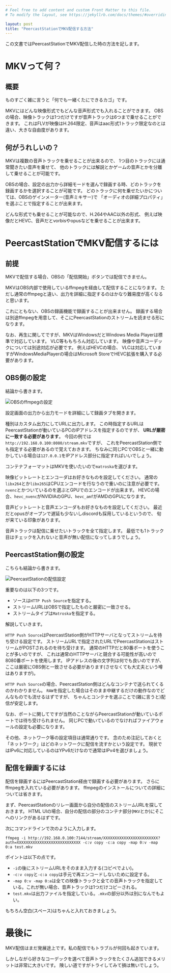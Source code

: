 ```yaml
---
# Feel free to add content and custom Front Matter to this file.
# To modify the layout, see https://jekyllrb.com/docs/themes/#overriding-theme-defaults

layout: post
title: "PeercastStationでMKV配信する方法"
---
```


この文書ではPeercastStationでMKV配信した時の方法を記します。

# MKVって何？

## 概要

ものすごく雑に言うと「何でも一緒くたにできるカゴ」です。

MKVにはどんな映像形式でもどんな音声形式でも入れることができます。
OBSの場合、映像トラックは1つだけですが音声トラックは6つまで乗せることができます。
これはFLVが映像はH.264限定、音声はaac形式1トラック限定なのとは違い、大きな自由度があります。

## 何がうれしいの？

MKVは複数の音声トラックを乗せることが出来るので、
1つ目のトラックには通常聞きたい音声を乗せて、
他のトラックには解説とかゲームの音声とかを分離して乗せることが可能です。

OBSの場合、設定の出力から詳細モードを選んで録画する時、どのトラックを録画するかを選択することが可能です。
どのトラックに何を乗せたいかについては、OBSのゲインメーター(音声ミキサー)で
「オーディオの詳細プロパティ」を選ぶことで指定することが出来ます。

どんな形式でも乗せることが可能なので、H.264やAAC以外の形式、
例えば映像だとHEVC、音声だとvorbisやopusなどを乗せることが出来ます。

# PeercastStationでMKV配信するには

## 前提

MKVで配信する場合、OBSの「配信開始」ボタンでは配信できません。

MKVはOBS内部で使用しているffmpegを経由して配信することになります。
ただし通常のffmpegと違い、出力を詳細に指定するのはかなり難易度が高くなると思います。

これにともない、OBSの録画機能で録画することが出来ません。
録画する場合は別途ffmpegを用意して、そこにPeercastStationのストリームを読ませる形になります。

なお、再生に関してですが、MKVはWindowsだとWindows Media Playerは標準で対応しています。
VLC等ももちろん対応しています。
映像や音声コーデックについては別途対応が必要です。
例えばHEVCの場合、
VLCは対応していますがWindowsMediaPlayerの場合はMicrosoft StoreでHEVC拡張を購入する必要があります。

## OBS側の設定

結論から書きます。

![OBSのffmpegの設定](/assets/images/mkv_broadcast/obs_ffmpeg_setting.png)

設定画面の出力から出力モードを詳細にして録画タブを開きます。

種別はカスタム出力にしてURLに出力します。
この時指定するURLはPeercastStationが動いているPCのIPアドレスを指定するのですが、
**URLが厳密に一致する必要があります**。
今回の例では`http://192.168.0.100:8080/stream.mkv`ですが、
これをPeercastStation側でも指定する必要があるので覚えておきます。
ちなみに同じPCでOBSと一緒に動かしている場合は`127.0.0.1`をIPアドレス部分に指定すればいいでしょう。

コンテナフォーマットはMKVを使いたいので`matroska`を選びます。

映像ビットレートとエンコーダはお好きなものを設定してください。
通常の`libx264`とか`libx265`はCPUエンコードを行なうので重いのに注意が必要です。
`nvenc`とかついているのを選ぶとGPUでのエンコードが出来ます。
HEVCの場合、`hevc_nvenc`がNVIDIAのGPU、`hevc_amf`がAMDのGPUになります。

音声ビットレートと音声エンコーダもお好きなものを設定してください。
最近だとopusがオープンで遅延も少ないしdiscordも採用しているというので、
旬が来ている印象があります。

音声トラックは配信に乗せたいトラックを全て指定します。
最低でも1トラック目はチェックを入れないと音声が無い配信になってしまうでしょう。

## PeercastStation側の設定

こちらも結論から書きます。

![PeercastStationの配信設定](/assets/images/mkv_broadcast/pecast_htmlui_broadcast_setting.png)

重要なのは以下の3つです。

- ソースは`HTTP Push Source`を指定する。
- ストリームURLはOBSで指定したものと厳密に一致させる。
- ストリームタイプは`Matroska`を指定する。

解説していきます。

`HTTP Push Source`はPeercastStation側がHTTPサーバとなってストリームを待ち受ける設定です。
ストリームURLで指定されたURLでPeercastStationはストリームがPOSTされるのを待ち受けます。
通常のHTTPだと80番ポートを使うことが多いのですが、
これは通常のHTTPサーバと競合する可能性が高いので8080番ポートを使用します。
IPアドレスの後の文字列は何でも良いのですが、
ここは厳密にOBS側と一致させる必要があります(させなくても大丈夫という噂はありますが)。

`HTTP Push Source`の場合、PeercastStation側はどんなコンテナで送られてくるのかわかりません。
`RAW`を指定した場合はそのまま中継するだけの動作なのでどんなものでも流せるはずですが、
ちゃんとコンテナを選ぶことで(雑に言うと)配信が安定します。

なお、ポートに関してですが当然のことながらPeercastStationが動いているポートでは待ち受けられません。
同じPCで動いているのでなければファイアウォールの設定も必要になります。

その他、ネットワーク等の設定項目は通常通りです。
念のため注記しておくと「ネットワーク」はどのネットワークに配信を流すかという設定です。
現状ではIPv6に対応しているのはYPv6だけなので通常はIPv4を選びましょう。

## 配信を録画するには

配信を録画するにはPeercastStation経由で録画する必要があります。
さらにffmpegを入れている必要があります。
ffmpegのインストールについての詳細については省きます。

まず、PeercastStationのリレー画面から自分の配信のストリームURLを探しておきます。
HTML UIの場合、自分の配信の部分のコンテナ部分(`MKV`とか)にそこへのリンクがあるはずです。

次にコマンドラインで次のように入力します。

```
ffmpeg -i http://192.168.0.100:7144/stream/XXXXXXXXXXXXXXXXXXXXXXXX?auth=XXXXXXXXXXXXXXXXXXXXXXXXXXXX -c:v copy -c:a copy -map 0:v -map 0:a test.mkv
```

ポイントは以下の点です。

- `-i`の後にストリームURLをそのまま入力する(コピペでよい)。
- `-c:v copy`と`-c:a copy`は手元で再エンコードしないために設定する。
- `-map 0:v -map 0:a`は全ての映像トラックと全ての音声トラックを指定している。これが無い場合、音声トラックは1つだけコピーされる。
- `test.mkv`は出力ファイルを指定している。`.mkv`の部分以外は別になんでもよい。

もちろん空白(スペース)はちゃんと入れておきましょう。

# 最後に

MKV配信はまだ発展途上です。私の配信でもトラブルが何回も起きています。

しかしながら好きなコーデックを選べて音声トラックをたくさん追加できるメリットは非常に大きいです。
険しい道ですがトライしてみて損は無いでしょう。

